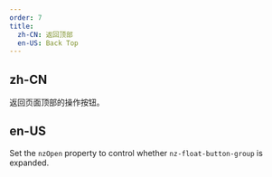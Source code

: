 ```yaml
---
order: 7
title:
  zh-CN: 返回顶部
  en-US: Back Top
---
```


## zh-CN

返回页面顶部的操作按钮。

## en-US

Set the `nzOpen` property to control whether `nz-float-button-group` is expanded.
